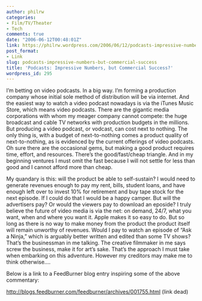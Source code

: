 ```yaml
---
author: philrw
categories:
- Film/TV/Theater
- Tech
comments: true
date: "2006-06-12T00:48:01Z"
link: https://philrw.wordpress.com/2006/06/12/podcasts-impressive-numbers-but-commercial-success/
post_format:
- Link
slug: podcasts-impressive-numbers-but-commercial-success
title: 'Podcasts: Impressive Numbers, but Commercial Success?'
wordpress_id: 295
---
```


I’m betting on video podcasts. In a big way. I’m forming a production company whose initial sole method of distribution will be via internet. And the easiest way to watch a video podcast nowadays is via the iTunes Music Store, which means video podcasts. There are the gigantic media corporations with whom my meager company cannot compete: the huge broadcast and cable TV networks with production budgets in the millions. But producing a video podcast, or vodcast, can cost next to nothing. The only thing is, with a budget of next-to-nothing comes a product quality of next-to-nothing, as is evidenced by the current offerings of video podcasts. Oh sure there are the occasional gems, but making a good product requires time, effort, and resources. There’s the good/fast/cheap triangle. And in my beginning ventures I must omit the fast because I will not settle for less than good and I cannot afford more than cheap.

My quandary is this: will the product be able to self-sustain? I would need to generate revenues enough to pay my rent, bills, student loans, and have enough left over to invest 10% for retirement and buy tape stock for the next episode. If I could do that I would be a happy camper. But will the advertisers pay? Or would the viewers pay to download an eposide? I truly believe the future of video media is via the net: on demand, 24/7, what you want, when and where you want it. Apple makes it so easy to do. But so long as there is no way to make money from the product the product itself will remain unworthy of revenues. Would I pay to watch an episode of “Ask a Ninja,” which is arguably better written and edited than some TV shows? That’s the businessman in me talking. The creative filmmaker in me says screw the business, make it for art’s sake. That’s the approach I must take when embarking on this adventure. However my creditors may make me to think otherwise....

Below is a link to a FeedBurner blog entry inspiring some of the above commentary:

http://blogs.feedburner.com/feedburner/archives/001755.html (link dead)
